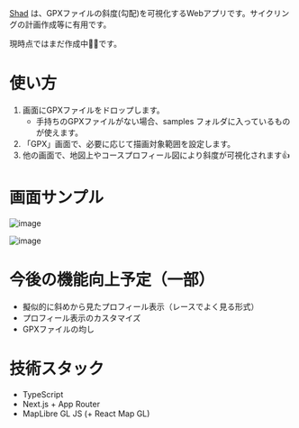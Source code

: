 
[Shad](https://shad-app.vercel.app/) は、GPXファイルの斜度(勾配)を可視化するWebアプリです。サイクリングの計画作成等に有用です。

現時点ではまだ作成中👷‍♂です。

# 使い方

1. 画面にGPXファイルをドロップします。
   - 手持ちのGPXファイルがない場合、samples フォルダに入っているものが使えます。
2. 「GPX」画面で、必要に応じて描画対象範囲を設定します。
3. 他の画面で、地図上やコースプロフィール図により斜度が可視化されます👍

# 画面サンプル

![image](https://github.com/tris5572/shad/assets/68403260/e14b381b-8c97-49d6-8d63-740d34d2ed1e)

![image](https://github.com/tris5572/shad/assets/68403260/ffb0ffd6-96dc-4c14-8532-8557447a255a)

# 今後の機能向上予定（一部）

- 擬似的に斜めから見たプロフィール表示（レースでよく見る形式）
- プロフィール表示のカスタマイズ
- GPXファイルの均し

# 技術スタック

- TypeScript
- Next.js + App Router
- MapLibre GL JS (+ React Map GL)

